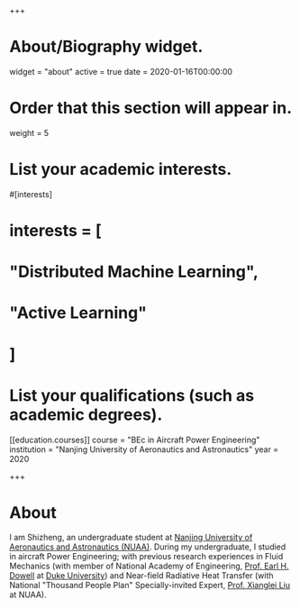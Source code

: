 +++
# About/Biography widget.
widget = "about"
active = true
date = 2020-01-16T00:00:00

# Order that this section will appear in.
weight = 5

# List your academic interests.
#[interests]
#  interests = [
#    "Distributed Machine Learning",
#    "Active Learning"
#  ]

# List your qualifications (such as academic degrees).


[[education.courses]]
  course = "BEc in Aircraft Power Engineering"
  institution = "Nanjing University of Aeronautics and Astronautics"
  year = 2020
 
+++

# About

I am Shizheng, an undergraduate student at [Nanjing University of Aeronautics and Astronautics (NUAA)](http://iao.nuaa.edu.cn/). During my undergraduate, I studied in aircraft Power Engineering; with previous research experiences in Fluid Mechanics (with member of National Academy of Engineering, [Prof. Earl H. Dowell](https://mems.duke.edu/faculty/earl-dowell) at [Duke University](https://mems.duke.edu/)) and Near-field Radiative Heat Transfer (with National "Thousand People Plan" Specially-invited Expert, [Prof. Xianglei Liu](https://scholar.google.com/citations?user=RxW3otEAAAAJ&hl=en) at NUAA).
